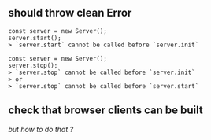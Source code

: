 

## should throw clean Error

```
const server = new Server();
server.start();
> `server.start` cannot be called before `server.init`
```

```
const server = new Server();
server.stop();
> `server.stop` cannot be called before `server.init`
> or
> `server.stop` cannot be called before `server.start`
```

## check that browser clients can be built

_but how to do that ?_

